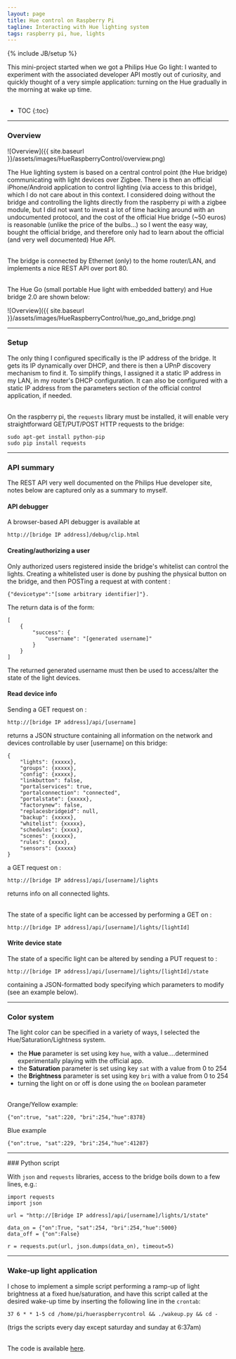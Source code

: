```yaml
---
layout: page
title: Hue control on Raspberry Pi
tagline: Interacting with Hue lighting system
tags: raspberry pi, hue, lights
---
```

{% include JB/setup %}

This mini-project started when we got a Philips Hue Go light: I wanted to experiment with the associated developer API mostly out of curiosity, and quickly thought of a very simple application: turning on the Hue gradually in the morning at wake up time.<br><br>

* TOC
{:toc}

---

### Overview

![Overview]({{ site.baseurl }}/assets/images/HueRaspberryControl/overview.png)

The Hue lighting system is based on a central control point (the Hue bridge) communicating with light devices over Zigbee. There is then an official iPhone/Android application to control lighting (via access to this bridge), which I do not care about in this context.
I considered doing without the bridge and controlling the lights directly from the raspberry pi with a zigbee module, but I did not want to invest a lot of time hacking around with an undocumented protocol, and the cost of the official Hue bridge (~50 euros) is reasonable (unlike the price of the bulbs...) so I went the easy way, bought the official bridge, and therefore only had to learn about the official (and very well documented) Hue API.<br><br>

The bridge is connected by Ethernet (only) to the home router/LAN, and implements a nice REST API over port 80.<br><br>

The Hue Go (small portable Hue light with embedded battery) and Hue bridge 2.0 are shown below:

![Overview]({{ site.baseurl }}/assets/images/HueRaspberryControl/hue_go_and_bridge.png)

---

### Setup

The only thing I configured specifically is the IP address of the bridge. It gets its IP dynamically over DHCP, and there is then a UPnP discovery mechanism to find it. To simplify things, I assigned it a static IP address in my LAN, in my router's DHCP configuration. It can also be configured with a static IP address from the parameters section of the official control application, if needed.<br><br>

On the raspberry pi, the `requests` library must be installed, it will enable very straightforward GET/PUT/POST HTTP requests to the bridge:

	sudo apt-get install python-pip
	sudo pip install requests

--- 

### API summary

The REST API very well documented on the Philips Hue developer site, notes below are captured only as a summary to myself.

#### API debugger
A browser-based API debugger is available at 

	http://[bridge IP address]/debug/clip.html

#### Creating/authorizing a user
Only authorized users registered inside the bridge's whitelist can control the lights. Creating a whitelisted user is done by pushing the physical button on the bridge, and then POSTing a request at with content : 

	{"devicetype":"[some arbitrary identifier]"}.

The return data is of the form:

	[
		{
			"success": {
				"username": "[generated username]"
			}
		}
	]

The returned generated username must then be used to access/alter the state of the light devices. 

#### Read device info

Sending a GET request on : 

	http://[bridge IP address]/api/[username]

returns a JSON structure containing all information on the network and devices controllable by user [username] on this bridge:

	{
		"lights": {xxxxx},
		"groups": {xxxxx},
		"config": {xxxxx},
		"linkbutton": false,
		"portalservices": true,
		"portalconnection": "connected",
		"portalstate": {xxxxx},
		"factorynew": false,
		"replacesbridgeid": null,
		"backup": {xxxxx},
		"whitelist": {xxxxx},
		"schedules": {xxxx},
		"scenes": {xxxxx},
		"rules": {xxxx},
		"sensors": {xxxxx}
	}

a GET request on :

	http://[bridge IP address]/api/[username]/lights

returns info on all connected lights.<br><br>

The state of a specific light can be accessed by performing a GET on :

	http://[bridge IP address]/api/[username]/lights/[lightId]

#### Write device state

The state of a specific light can be altered by sending a PUT request to : 

	http://[bridge IP address]/api/[username]/lights/[lightId]/state
	
containing a JSON-formatted body specifying which parameters to modify (see an example below).

---

### Color system

The light color can be specified in a variety of ways, I selected the Hue/Saturation/Lightness system.

* the **Hue** parameter is set using key `hue`, with a value....determined experimentally playing with the official app.
* the **Saturation** parameter is set using key `sat` with a value from 0 to 254
* the **Brightness** parameter is set using key `bri` with a value from 0 to 254
* turning the light on or off is done using the `on` boolean parameter<br><br>

Orange/Yellow example: 

	{"on":true, "sat":220, "bri":254,"hue":8378}

Blue example

	{"on":true, "sat":229, "bri":254,"hue":41287}

---

### Python script

With `json` and `requests` libraries, access to the bridge boils down to a few lines, e.g.:

	import requests
	import json

	url = "http://[Bridge IP address]/api/[username]/lights/1/state"

	data_on = {"on":True, "sat":254, "bri":254,"hue":5000}
	data_off = {"on":False}

	r = requests.put(url, json.dumps(data_on), timeout=5)

---

### Wake-up light application

I chose to implement a simple script performing a ramp-up of light brightness at a fixed hue/saturation, and have this script called at the desired wake-up time by inserting the following line in the `crontab`:

	37 6 * * 1-5 cd /home/pi/hueraspberrycontrol && ./wakeup.py && cd -

(trigs the scripts every day except saturday and sunday at 6:37am)<br><br>

The code is available [here](https://github.com/jheyman/hueraspberrycontrol).

